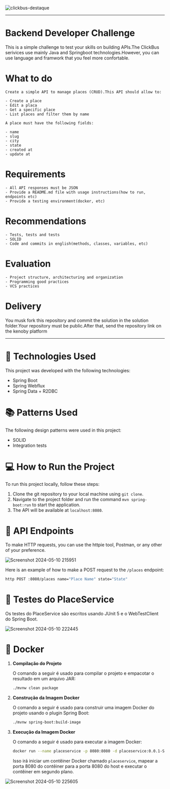 
![clickbus-destaque](https://github.com/NathanaelSantos/placeservice/assets/45519156/38eaca87-95f7-4025-9dd3-e61025549a83)

---

# Backend Developer Challenge

This is a simple challenge to test your skills on building APIs.The ClickBus serivices use mainly Java and Springboot technologies.However, you can use language and framwork that you feel more confortable.

# What to do
```
Create a simple API to manage places (CRUD).This API should allow to:

- Create a place
- Edit a placa
- Get a specific place
- List places and filter them by name
```
```
A place must have the following fields:

- name
- slug
- city
- state
- created at
- update at
```

# Requirements
```
- All API responses must be JSON
- Provide a README.md file with usage instructions(how to run, endpoints etc)
- Provide a testing environment(docker, etc)
```
# Recommendations
```
- Tests, tests and tests
- SOLID
- Code and commits in english(methods, classes, variables, etc)
```
# Evaluation
```
- Project structure, architecturing and organization
- Programming good practices
- VCS practices
```
# Delivery
You musk fork this repository and commit the solution in the solution folder.Your repository must be public.After that, send the repository link on the kenoby platform

---


# 🚀 Technologies Used
This project was developed with the following technologies:

- Spring Boot
- Spring Webflux
- Spring Data + R2DBC

# 📚 Patterns Used
The following design patterns were used in this project:

- SOLID
- Integration tests

# 💻 How to Run the Project
To run this project locally, follow these steps:

1. Clone the git repository to your local machine using `git clone`.
2. Navigate to the project folder and run the command `mvn spring-boot:run` to start the application.
3. The API will be available at `localhost:8080`.

# 📝 API Endpoints
To make HTTP requests, you can use the httpie tool, Postman, or any other of your preference.

![Screenshot 2024-05-10 215951](https://github.com/NathanaelSantos/ClickBus-Placeservice-API/assets/45519156/98719d4a-2c7a-485c-822e-a19f7a8a3302)

Here is an example of how to make a POST request to the `/places` endpoint:

```bash
http POST :8080/places name="Place Name" state="State"
```

# 🧪 Testes do PlaceService
Os testes do PlaceService são escritos usando JUnit 5 e o WebTestClient do Spring Boot.

![Screenshot 2024-05-10 222445](https://github.com/NathanaelSantos/ClickBus-Placeservice-API/assets/45519156/a1b276f4-ffec-43cc-a320-7089a0167f9e)

# 🐋 Docker

1. **Compilação do Projeto**

    O comando a seguir é usado para compilar o projeto e empacotar o resultado em um arquivo JAR:

    ```bash
    ./mvnw clean package
    ```

2. **Construção da Imagem Docker**

    O comando a seguir é usado para construir uma imagem Docker do projeto usando o plugin Spring Boot:

    ```bash
    ./mvnw spring-boot:build-image
    ```

3. **Execução da Imagem Docker**

    O comando a seguir é usado para executar a imagem Docker:

    ```bash
    docker run --name placeservice -p 8080:8080 -d placeservice:0.0.1-SNAPSHOT
    ```

    Isso irá iniciar um contêiner Docker chamado `placeservice`, mapear a porta 8080 do contêiner para a porta 8080 do host e executar o contêiner em segundo plano.


![Screenshot 2024-05-10 225605](https://github.com/NathanaelSantos/ClickBus-Placeservice-API/assets/45519156/535b4e44-9ca5-4089-89f0-4bbd90b6fc0c)


